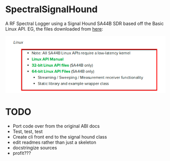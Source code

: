 SpectralSignalHound
===================

A RF Spectral Logger using a Signal Hound SA44B SDR based off the Basic Linux API.
EG, the files downloaded from [here](https://www.signalhound.com/support/downloads/sa44b-sa124b-downloads):

![API Used](/README.d/api-used.png "Location of API used")

TODO
====

- Port code over from the original ABI docs
- Test, test, test
- Create cli front end to the signal hound class
- edit readmes rather than just a skeleton
- docstringize sources
- profit???
